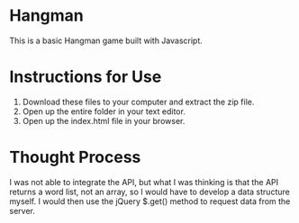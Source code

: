 Hangman
=======

This is a basic Hangman game built with Javascript.

# Instructions for Use

1. Download these files to your computer and extract the zip file.
2. Open up the entire folder in your text editor.
3. Open up the index.html file in your browser.

# Thought Process

I was not able to integrate the API, but what I was thinking is that the API returns a word list, not an array, so I would have to develop a data structure myself. I would then use the jQuery $.get() method to request data from the server. 
